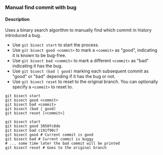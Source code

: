 ### Manual find commit with bug

#### Description



Uses a binary search algorithm to manually find which commit in history introduced a bug.

- Use `git bisect start` to start the process.
- Use `git bisect good <commit>` to mark a `<commit>` as "good", indicating it is known to be bug-free.
- Use `git bisect bad <commit>` to mark a different `<commit>` as "bad" indicating it has the bug.
- Use `git bisect (bad | good)` marking each subsequent commit as "good" or "bad" depending if it has the bug or not.
- Use `git bisect reset` to reset to the original branch. You can optionally specify a `<commit>` to reset to.

```shell
git bisect start
git bisect good <commit>
git bisect bad <commit>
git bisect (bad | good)
git bisect reset [<commit>]
```

```shell
git bisect start
git bisect good 3050fc0de
git bisect bad c191f90c7
git bisect good # Current commit is good
git bisect bad # Current commit is buggy
# ... some time later the bad commit will be printed
git bisect reset # Goes to the original branch
```
